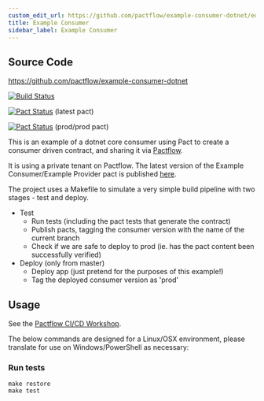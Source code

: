 ```yaml
---
custom_edit_url: https://github.com/pactflow/example-consumer-dotnet/edit/master/README.md
title: Example Consumer
sidebar_label: Example Consumer
---
```


<!-- This file has been synced from the pactflow/example-consumer-dotnet repository. Please do not edit it directly. The URL of the source file can be found in the custom_edit_url value above -->

## Source Code

https://github.com/pactflow/example-consumer-dotnet


[![Build Status](https://travis-ci.com/pactflow/pactflow-example-consumer-dotnet.svg?branch=master)](https://travis-ci.com/pactflow/pactflow-example-consumer-dotnet)

[![Pact Status](https://dius.pactflow.io/pacts/provider/pactflow-example-provider-dotnet/consumer/pactflow-pactflow-example-consumer-dotnet/latest/badge.svg?label=provider)](https://dius.pactflow.io/pacts/provider/pactflow-example-provider-dotnet/consumer/pactflow-pactflow-example-consumer-dotnet/latest) (latest pact)

[![Pact Status](https://dius.pactflow.io/matrix/provider/pactflow-example-provider-dotnet/latest/prod/consumer/pactflow-pactflow-example-consumer-dotnet/latest/prod/badge.svg?label=provider)](https://dius.pactflow.io/pacts/provider/pactflow-example-provider-dotnet/consumer/pactflow-pactflow-example-consumer-dotnet/latest/prod) (prod/prod pact)

This is an example of a dotnet core consumer using Pact to create a consumer driven contract, and sharing it via [Pactflow](https://pactflow.io).

It is using a private tenant on Pactflow. The latest version of the Example Consumer/Example Provider pact is published [here](https://dius.pactflow.io/pacts/provider/pactflow-example-provider-dotnet/consumer/pactflow-pactflow-example-consumer-dotnet/latest).

The project uses a Makefile to simulate a very simple build pipeline with two stages - test and deploy.

* Test
  * Run tests (including the pact tests that generate the contract)
  * Publish pacts, tagging the consumer version with the name of the current branch
  * Check if we are safe to deploy to prod (ie. has the pact content been successfully verified)
* Deploy (only from master)
  * Deploy app (just pretend for the purposes of this example!)
  * Tag the deployed consumer version as 'prod'

## Usage

See the [Pactflow CI/CD Workshop](https://github.com/pactflow/ci-cd-workshop).

The below commands are designed for a Linux/OSX environment, please translate for use on Windows/PowerShell as necessary:

### Run tests

```
make restore
make test
```
